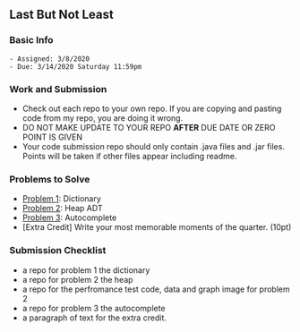 ## Last But Not Least

### Basic Info

    - Assigned: 3/8/2020
    - Due: 3/14/2020 Saturday 11:59pm

### Work and Submission 

- Check out each repo to your own repo. If you are copying and pasting code from my repo, you are doing it wrong.
- DO NOT MAKE UPDATE TO YOUR REPO **AFTER** DUE DATE OR ZERO POINT IS GIVEN
- Your code submission repo should only contain .java files and .jar files. Points will be taken if other files appear including readme.

### Problems to Solve

- [Problem 1](https://github.com/pdgetrf/css143-homework7-1): Dictionary
- [Problem 2](https://github.com/pdgetrf/css143-homework7-2): Heap ADT
- [Problem 3](https://github.com/pdgetrf/CSS143B/blob/master/homework/homework7/problem_3/readme.md): Autocomplete
- [Extra Credit] Write your most memorable moments of the quarter. (10pt)

### Submission Checklist
- a repo for problem 1 the dictionary
- a repo for problem 2 the heap
- a repo for the perfromance test code, data and graph image for problem 2
- a repo for problem 3 the autocomplete
- a paragraph of text for the extra credit. 


